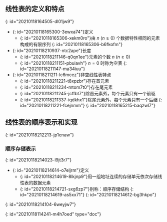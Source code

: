 ## 线性表的定义和特点
{: id="20210118164505-dl01jw9"}

- {: id="20210118165300-3ewxa74"}定义
  - {: id="20210118165306-xekm0ro"}由 $n\ (n\geq0)$ 个数据特性相同的元素构成的有限序列
  {: id="20210118165306-b6fkofm"}
- {: id="20210118210937-ntc2ape"}长度
  - {: id="20210118211146-q0qn1ee"}元素的个数 $n\ (n\geq 0)$
  - {: id="20210118211151-pbuiavh"} $n=0$ 时称为空表
  {: id="20210118211147-ma34iuu"}
- {: id="20210118211211-lc6mcez"}非空线性表特点
  - {: id="20210118211221-t8xpzbr"}存在首元素
  - {: id="20210118211234-mtom7t0"}存在尾元素
  - {: id="20210118211245-jcffbt7"}除首元素外，每个元素只有一个前驱
  - {: id="20210118211337-iqdkhx1"}除尾元素外，每个元素只有一个后继
  {: id="20210118211221-fcejnmm"}
{: id="20210118165215-baqzwl7"}

## 线性表的顺序表示和实现
{: id="20210118212213-jp1enaw"}

### 顺序存储表示
{: id="20210118214023-l9jt3r7"}

- {: id="20210118214614-o7eljrm"}定义
  - {: id="20210118214619-8lkjnp9"}用一组地址连续的存储单元依次存储线性表的数据元素
  - {: id="20210118214721-sxg6zp7"}别称：顺序存储结构
  {: id="20210118214619-as5xx71"}
{: id="20210118214612-bg3hkpo"}

{: id="20210118214104-6weyjw7"}


{: id="20210118114241-m4h7oed" type="doc"}
